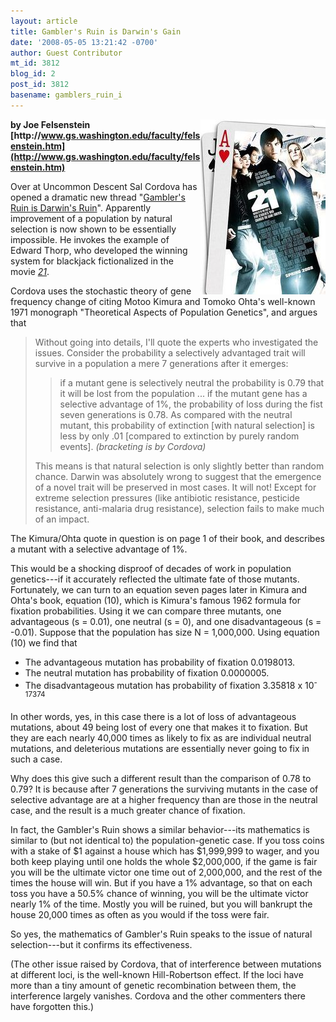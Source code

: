 ```yaml
---
layout: article
title: Gambler's Ruin is Darwin's Gain
date: '2008-05-05 13:21:42 -0700'
author: Guest Contributor
mt_id: 3812
blog_id: 2
post_id: 3812
basename: gamblers_ruin_i
---
```

<img src="/uploads/2008/21poster.jpg" alt="" width="200" height="280" style="float:right;" />

**by Joe Felsenstein<br />[http&#58;//www.gs.washington.edu/faculty/felsenstein.htm](http://www.gs.washington.edu/faculty/felsenstein.htm)**

Over at Uncommon Descent Sal Cordova has opened a dramatic new thread "[Gambler's Ruin is Darwin's Ruin](http://www.uncommondescent.com/evolution/gamblers-ruin-is-darwins-ruin/)".  Apparently improvement of a population by natural selection is now shown to be essentially impossible.  He invokes the example of Edward Thorp, who developed the winning system for blackjack fictionalized in the movie _[21](http://en.wikipedia.org/wiki/21_%282008_film%29)_.

Cordova uses the stochastic theory of gene frequency change of citing Motoo Kimura and Tomoko Ohta's well-known 1971 monograph "Theoretical Aspects of Population Genetics",  and argues that

> Without going into details, I'll quote the experts who investigated the issues. Consider the probability a selectively advantaged trait will survive in a population a mere 7 generations after it emerges:
> 
> > if a mutant gene is selectively neutral the probability is 0.79 that it will be lost from the population
> > ...
> > if the mutant gene has a selective advantage of 1%, the probability of loss during the fist seven generations is 0.78. As compared with the neutral mutant, this probability of extinction \[with natural selection\] is less by only .01 \[compared to extinction by purely random events\]. _(bracketing is by Cordova)_
> 
> This means is that natural selection is only slightly better than random chance. Darwin was absolutely wrong to suggest that the emergence of a novel trait will be preserved in most cases. It will not! Except for extreme selection pressures (like antibiotic resistance, pesticide resistance, anti-malaria drug resistance), selection fails to make much of an impact.

The Kimura/Ohta quote in question is on page 1 of their book, and describes a mutant with a selective advantage of 1%.

This would be a shocking disproof of decades of work in population genetics---if it accurately reflected the ultimate fate of those mutants.  Fortunately, we can turn to an equation seven pages later in Kimura and Ohta's book, equation (10), which is Kimura's famous 1962 formula for fixation probabilities.  Using it we can compare three mutants, one advantageous (s = 0.01), one neutral (s = 0), and one disadvantageous (s = -0.01).  Suppose that the population has size N = 1,000,000.  Using equation (10) we find that


*  The advantageous mutation has probability of fixation 0.0198013.
*  The neutral mutation has probability of fixation 0.0000005.
*  The disadvantageous mutation has probability of fixation 3.35818 x
10<sup>-17374</sup>


In other words, yes, in this case there is a lot of loss of advantageous mutations, about 49 being lost of every one that makes it to fixation.  But they are each nearly 40,000 times as likely to fix as are individual neutral mutations, and deleterious mutations are essentially never going to fix in such a case.

Why does this give such a different result than the comparison of 0.78 to 0.79?  It is because after 7 generations the surviving mutants in the case of selective advantage are at a higher frequency than are those in the neutral case, and the result is a much greater chance of fixation.

In fact, the Gambler's Ruin shows a similar behavior---its mathematics is similar to (but not identical to) the population-genetic case.  If you toss coins with a stake of $1 against a house which has $1,999,999 to wager, and you both keep playing until one holds the whole $2,000,000, if the game is fair you will be the ultimate victor one time out of 2,000,000, and the rest of the times the house will win.  But if you have a 1% advantage, so that on each toss you have a 50.5% chance of winning, you will be the ultimate victor nearly 1% of the time.  Mostly you will be ruined, but you will bankrupt the house 20,000 times as often as you would if the toss were fair.

So yes, the mathematics of Gambler's Ruin speaks to the issue of natural selection---but it confirms its effectiveness.

(The other issue raised by Cordova, that of interference between mutations at different loci, is the well-known Hill-Robertson effect.  If the loci have more than a tiny amount of genetic recombination between them, the interference largely vanishes.  Cordova and the other commenters there have forgotten this.)
